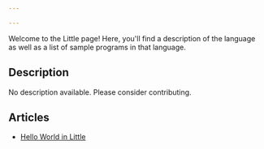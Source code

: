 ```yaml
---

---
```


Welcome to the Little page! Here, you'll find a description of the language as well as a list of sample programs in that language.

## Description

No description available. Please consider contributing.

## Articles

- [Hello World in Little](https://sampleprograms.io/projects/hello-world/little)